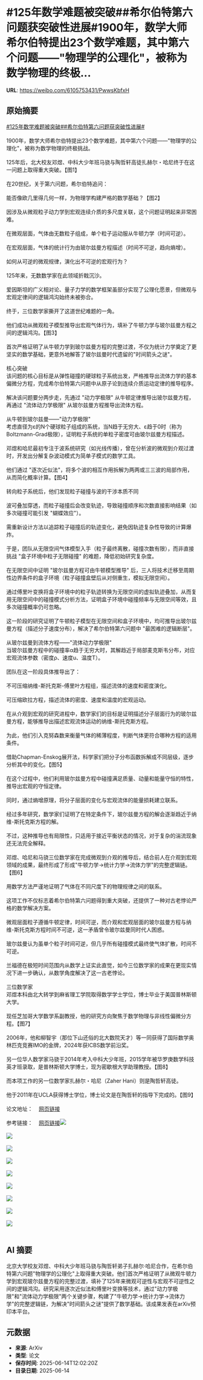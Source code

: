 # #125年数学难题被突破##希尔伯特第六问题获突破性进展#1900年，数学大师希尔伯特提出23个数学难题，其中第六个问题——"物理学的公理化"，被称为数学物理的终极...

**URL**: https://weibo.com/6105753431/PwwsKbfxH

## 原始摘要

<a href="https://m.weibo.cn/search?containerid=231522type%3D1%26t%3D10%26q%3D%23125%E5%B9%B4%E6%95%B0%E5%AD%A6%E9%9A%BE%E9%A2%98%E8%A2%AB%E7%AA%81%E7%A0%B4%23&amp;extparam=%23125%E5%B9%B4%E6%95%B0%E5%AD%A6%E9%9A%BE%E9%A2%98%E8%A2%AB%E7%AA%81%E7%A0%B4%23" data-hide=""><span class="surl-text">#125年数学难题被突破#</span></a><a href="https://m.weibo.cn/search?containerid=231522type%3D1%26t%3D10%26q%3D%23%E5%B8%8C%E5%B0%94%E4%BC%AF%E7%89%B9%E7%AC%AC%E5%85%AD%E9%97%AE%E9%A2%98%E8%8E%B7%E7%AA%81%E7%A0%B4%E6%80%A7%E8%BF%9B%E5%B1%95%23&amp;extparam=%23%E5%B8%8C%E5%B0%94%E4%BC%AF%E7%89%B9%E7%AC%AC%E5%85%AD%E9%97%AE%E9%A2%98%E8%8E%B7%E7%AA%81%E7%A0%B4%E6%80%A7%E8%BF%9B%E5%B1%95%23" data-hide=""><span class="surl-text">#希尔伯特第六问题获突破性进展#</span></a><br><br>1900年，数学大师希尔伯特提出23个数学难题，其中第六个问题——"物理学的公理化"，被称为数学物理的终极挑战。<br><br>125年后，北大校友邓煜、中科大少年班马骁与陶哲轩高徒扎赫尔・哈尼终于在这一问题上取得重大突破。【图1】<br><br>在20世纪，关于第六问题，希尔伯特追问：<br><br>能否像欧几里得几何一样，为物理学构建严格的数学基础？【图2】<br><br>因涉及从微观粒子动力学到宏观连续介质的多尺度关联，这个问题证明起来非常困难。<br><br>在微观层面，气体由无数粒子组成，单个粒子运动服从牛顿力学（时间可逆）。<br><br>在宏观层面，气体的统计行为由玻尔兹曼方程描述（时间不可逆，趋向熵增）。<br><br>如何从可逆的微观规律，演化出不可逆的宏观行为？<br><br>125年来，无数数学家在此领域折戟沉沙。<br><br>爱因斯坦的广义相对论、量子力学的数学框架虽部分实现了公理化愿景，但微观与宏观定律间的逻辑鸿沟始终未被弥合。<br><br>终于，三位数学家撕开了这道世纪难题的一角。<br><br>他们成功从微观粒子模型推导出宏观气体行为，填补了牛顿力学与玻尔兹曼方程之间的逻辑鸿沟。【图3】<br><br>首次严格证明了从牛顿力学到玻尔兹曼方程的完整过渡，不仅为统计力学奠定了更坚实的数学基础，更意外地解答了玻尔兹曼时代遗留的"时间箭头之谜"。<br><br>核心突破  <br>该问题的核心目标是从弹性碰撞的硬球粒子系统出发，严格推导出流体力学的基本偏微分方程，完成希尔伯特第六问题中从原子论到连续介质运动定律的推导程序。<br><br>解决该问题要分两步走，先通过 "动力学极限" 从牛顿定律推导出玻尔兹曼方程，再通过 "流体动力学极限" 从玻尔兹曼方程推导出流体方程。<br><br>从牛顿到玻尔兹曼——"动力学极限"  <br>考虑直径为ε的N个硬球粒子组成的系统，当N趋于无穷大、ε趋于0时（称为Boltzmann-Grad极限），证明粒子系统的单粒子密度可由玻尔兹曼方程描述。<br><br>邓煜和哈尼最初专注于波系统研究（如光线传播），曾在分析波的微观到介观过渡时，开发出分解复杂波动模式为简单子模式的数学工具。<br><br>他们通过 "逐次近似法"，将多个波的相互作用拆解为两两或三三波的局部作用，从而简化概率计算。【图4】<br><br>转向粒子系统后，他们发现粒子碰撞与波的干涉本质不同<br><br>波可叠加穿透，而粒子碰撞后会改变轨迹，导致碰撞顺序和次数直接影响结果（如多次碰撞可能引发 "蝴蝶效应"）。<br><br>需重新设计方法以追踪粒子碰撞后的轨迹变化，避免因轨迹复杂性导致的计算爆炸。<br><br>于是，团队从无限空间气体模型入手（粒子最终离散，碰撞次数有限），而非直接挑战 "盒子环境中粒子无限碰撞" 的难题，降低初始研究复杂度。<br><br>在无限空间中证明 "玻尔兹曼方程可由牛顿模型推导" 后，三人将技术迁移至周期性边界条件的盒子环境（粒子碰撞盒壁后从对侧重生，模拟无限空间）。<br><br>通过傅里叶变换将盒子环境中的粒子轨迹转换为无限空间的虚拟轨迹叠加，从而复用无限空间中的碰撞模式分析方法，证明盒子环境中碰撞频率与无限空间等效，且多次碰撞概率仍可忽略。<br><br>这一阶段的研究证明了牛顿粒子模型在无限空间和盒子环境中，均可推导出玻尔兹曼方程（描述分子速度分布），解决了希尔伯特第六问题中 "最困难的逻辑断层"。<br><br>从玻尔兹曼到流体方程——"流体动力学极限"  <br>当玻尔兹曼方程中的碰撞率α趋于无穷大时，其解趋近于局部麦克斯韦分布，对应宏观流体参数（密度ρ、速度u、温度T）。<br><br>团队在这一阶段具体推导出了：<br><br>不可压缩纳维-斯托克斯-傅里叶方程组，描述流体的速度和密度演化。<br><br>可压缩欧拉方程，描述流体的密度、速度和温度的宏观运动。<br><br>在从介观到宏观的研究进程中，数学家们的目标是证明描述分子层面行为的玻尔兹曼方程，能够推导出描述宏观流体运动的纳维-斯托克斯方程。<br><br>为此，他们引入克努森数来衡量气体的稀薄程度，判断气体更符合哪种方程的适用条件。<br><br>借助Chapman-Enskog展开法，科学家们把分子分布函数拆解成不同层级，逐步分析其中的变化。【图5】<br><br>在这个过程中，他们利用玻尔兹曼方程中碰撞满足质量、动量和能量守恒的特性，推导出宏观的守恒定律。<br><br>同时，通过熵增原理，将分子层面的变化与宏观流体的能量损耗建立联系。<br><br>经过多年研究，数学家们证明了在特定条件下，玻尔兹曼方程的解会逐渐趋近于纳维-斯托克斯方程的解。<br><br>不过，这种推导也有局限性，只适用于接近平衡状态的情况，对于复杂的湍流现象还无法完全解释。<br><br>邓煜、哈尼和马骁三位数学家在完成微观到介观的推导后，结合前人在介观到宏观领域的成果，最终形成了形成"牛顿力学→统计力学→流体力学"的完整逻辑链。【图6】<br><br>用数学方法严谨地证明了气体在不同尺度下的物理规律之间的联系。<br><br>这项工作不仅标志着希尔伯特第六问题得到重大突破，还提供了一种对古老悖论严格的数学解决方案。<br><br>微观层面粒子遵循牛顿定律，时间可逆，而介观和宏观层面的玻尔兹曼方程与纳维-斯托克斯方程时间不可逆，这一矛盾曾令玻尔兹曼同时代人困惑。<br><br>玻尔兹曼认为虽单个粒子时间可逆，但几乎所有碰撞模式最终使气体扩散，时间不可逆。<br><br>兰福德在极短时间范围内从数学上证实此直觉，如今三位数学家的成果在更现实情况下进一步确认，从数学角度解决了这一古老悖论。<br><br>三位数学家  <br>邓煜本科由北大转学到麻省理工学院取得数学学士学位，博士毕业于美国普林斯顿大学。<br><br>现任芝加哥大学数学系副教授，他的研究方向聚焦于数学物理与非线性偏微分方程。【图7】<br><br>2006年，他和柳智宇（那位下山还俗的北大数院天才）等一同获得了国际数学奥林匹克竞赛IMO的金牌，2024年获ICBS数学前沿奖。<br><br>另一位华人数学家马骁于2014年考入中科大少年班，2015学年被华罗庚数学科技英才班录取，是普林斯顿大学博士，现为密歇根大学助理教授。【图8】<br><br>而本项工作的另一位数学家扎赫尔・哈尼（Zaher Hani）则是陶哲轩高徒。<br><br>他于2011年在UCLA获得博士学位，博士论文是在陶哲轩的指导下完成的。【图9】<br><br>论文地址：<a href="https://weibo.cn/sinaurl?u=https%3A%2F%2Farxiv.org%2Fabs%2F2503.01800" data-hide=""><span class="url-icon"><img style="width: 1rem;height: 1rem" src="https://h5.sinaimg.cn/upload/2015/09/25/3/timeline_card_small_web_default.png" referrerpolicy="no-referrer"></span><span class="surl-text">网页链接</span></a><br><br>参考链接：<a href="https://weibo.cn/sinaurl?u=https%3A%2F%2Fwww.quantamagazine.org%2Fepic-effort-to-ground-physics-in-math-opens-up-the-secrets-of-time-20250611%2F" data-hide=""><span class="url-icon"><img style="width: 1rem;height: 1rem" src="https://h5.sinaimg.cn/upload/2015/09/25/3/timeline_card_small_web_default.png" referrerpolicy="no-referrer"></span><span class="surl-text">网页链接</span></a><img style="" src="https://tvax4.sinaimg.cn/large/006Fd7o3ly1i2f28zet4qj314u0ds43z.jpg" referrerpolicy="no-referrer"><br><br><img style="" src="https://tvax1.sinaimg.cn/large/006Fd7o3ly1i2f28zk15jj30v40scamd.jpg" referrerpolicy="no-referrer"><br><br><img style="" src="https://tvax4.sinaimg.cn/large/006Fd7o3ly1i2f28zcladj311m090myy.jpg" referrerpolicy="no-referrer"><br><br><img style="" src="https://tvax1.sinaimg.cn/large/006Fd7o3ly1i2f28za37qj304o07iq36.jpg" referrerpolicy="no-referrer"><br><br><img style="" src="https://tvax3.sinaimg.cn/large/006Fd7o3ly1i2f28zcwfij30n606ujs7.jpg" referrerpolicy="no-referrer"><br><br><img style="" src="https://tvax1.sinaimg.cn/large/006Fd7o3ly1i2f28zf01oj30o208amzj.jpg" referrerpolicy="no-referrer"><br><br><img style="" src="https://tvax1.sinaimg.cn/large/006Fd7o3ly1i2f2b0yqvej30e40ectbc.jpg" referrerpolicy="no-referrer"><br><br><img style="" src="https://tvax1.sinaimg.cn/large/006Fd7o3ly1i2f2b49lxsj30sm125au8.jpg" referrerpolicy="no-referrer"><br><br><img style="" src="https://tvax3.sinaimg.cn/large/006Fd7o3ly1i2f2909i61j31nm16a1kx.jpg" referrerpolicy="no-referrer"><br><br>

## AI 摘要

北京大学校友邓煜、中科大少年班马骁与陶哲轩弟子扎赫尔·哈尼合作，在希尔伯特第六问题"物理学的公理化"上取得重大突破。他们首次严格证明了从微观牛顿力学到宏观玻尔兹曼方程的完整过渡，填补了125年来微观可逆性与宏观不可逆性之间的逻辑鸿沟。研究采用逐次近似法和傅里叶变换等技术，通过"动力学极限"和"流体动力学极限"两个关键步骤，构建了"牛顿力学→统计力学→流体力学"的完整逻辑链，为解决"时间箭头之谜"提供了数学基础。该成果发表在arXiv预印本平台。

## 元数据

- **来源**: ArXiv
- **类型**: 论文
- **保存时间**: 2025-06-14T12:02:20Z
- **目录日期**: 2025-06-14
